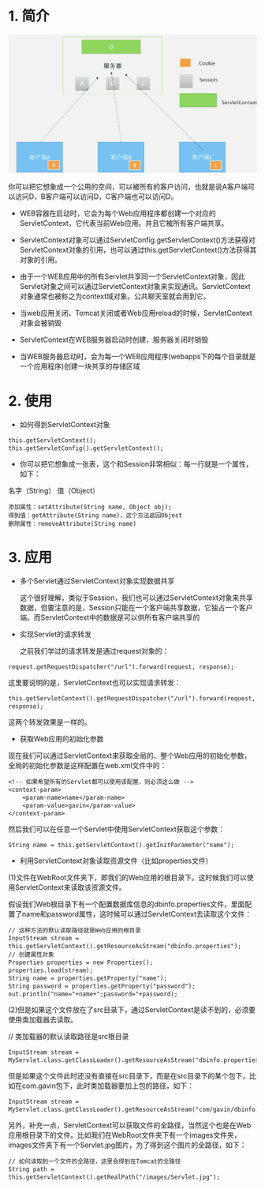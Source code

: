 # 1. 简介
![](_v_images/_1545906135_6239.png)

你可以把它想象成一个公用的空间，可以被所有的客户访问，也就是说A客户端可以访问D，B客户端可以访问D，C客户端也可以访问D。

- WEB容器在启动时，它会为每个Web应用程序都创建一个对应的ServletContext，它代表当前Web应用。并且它被所有客户端共享。

- ServletContext对象可以通过ServletConfig.getServletContext()方法获得对ServletContext对象的引用，也可以通过this.getServletContext()方法获得其对象的引用。

- 由于一个WEB应用中的所有Servlet共享同一个ServletContext对象，因此Servlet对象之间可以通过ServletContext对象来实现通讯。ServletContext对象通常也被称之为context域对象。公共聊天室就会用到它。

- 当web应用关闭、Tomcat关闭或者Web应用reload的时候，ServletContext对象会被销毁
- ServletContext在WEB服务器启动时创建，服务器关闭时销毁
- 当WEB服务器启动时，会为每一个WEB应用程序(webapps下的每个目录就是一个应用程序)创建一块共享的存储区域

# 2. 使用
- 如何得到ServletContext对象
```
this.getServletContext(); 
this.getServletConfig().getServletContext();
```

- 你可以把它想象成一张表，这个和Session非常相似：每一行就是一个属性，如下：

名字（String）	值（Object）
```
添加属性：setAttribute(String name, Object obj);
得到值：getAttribute(String name)，这个方法返回Object
删除属性：removeAttribute(String name)
```

# 3. 应用
- 多个Servlet通过ServletContext对象实现数据共享

   这个很好理解，类似于Session，我们也可以通过ServletContext对象来共享数据，但要注意的是，Session只能在一个客户端共享数据，它独占一个客户端。而ServletContext中的数据是可以供所有客户端共享的
   
- 实现Servlet的请求转发
   
   之前我们学过的请求转发是通过request对象的： 
```
request.getRequestDispatcher("/url").forward(request, response);
```
这里要说明的是，ServletContext也可以实现请求转发： 
```
this.getServletContext().getRequestDispatcher("/url").forward(request, response); 
```
这两个转发效果是一样的。

- 获取Web应用的初始化参数

现在我们可以通过ServletContext来获取全局的、整个Web应用的初始化参数，全局的初始化参数是这样配置在web.xml文件中的：

```
<!-- 如果希望所有的Servlet都可以使用该配置，则必须这么做 -->
<context-param>
    <param-name>name</param-name>
    <param-value>gavin</param-value>
</context-param>

```
然后我们可以在任意一个Servlet中使用ServletContext获取这个参数：

```
String name = this.getServletContext().getInitParameter("name");
```

- 利用ServletContext对象读取资源文件（比如properties文件） 

(1)文件在WebRoot文件夹下，即我们的Web应用的根目录下。这时候我们可以使用ServletContext来读取该资源文件。

假设我们Web根目录下有一个配置数据库信息的dbinfo.properties文件，里面配置了name和password属性，这时候可以通过ServletContext去读取这个文件：

```
// 这种方法的默认读取路径就是Web应用的根目录
InputStream stream = this.getServletContext().getResourceAsStream("dbinfo.properties");
// 创建属性对象
Properties properties = new Properties();
properties.load(stream);
String name = properties.getProperty("name");
String password = properties.getProperty("password");
out.println("name="+name+";password="+password);
```

(2)但是如果这个文件放在了src目录下，通过ServletContext是读不到的，必须要使用类加载器去读取。

// 类加载器的默认读取路径是src根目录
```
InputStream stream = MyServlet.class.getClassLoader().getResourceAsStream("dbinfo.properties")
```

但是如果这个文件此时还没有直接在src目录下，而是在src目录下的某个包下，比如在com.gavin包下，此时类加载器要加上包的路径，如下：

```
InputStream stream = MyServlet.class.getClassLoader().getResourceAsStream("com/gavin/dbinfo.properties")
```

另外，补充一点，ServletContext可以获取文件的全路径，当然这个也是在Web应用根目录下的文件。比如我们在WebRoot文件夹下有一个images文件夹，images文件夹下有一个Servlet.jpg图片，为了得到这个图片的全路径，如下：


```
// 如何读取到一个文件的全路径，这里会得到在Tomcat的全路径
String path = this.getServletContext().getRealPath("/images/Servlet.jpg");
```















